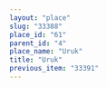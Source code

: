 ```yaml
---
layout: "place"
slug: "33388"
place_id: "61"
parent_id: "4"
place_name: "Uruk"
title: "Uruk"
previous_item: "33391"
---
```

